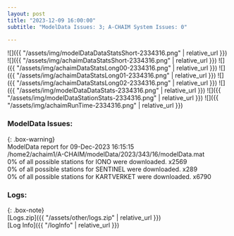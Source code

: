 ```yaml
---
layout: post
title: "2023-12-09 16:00:00"
subtitle: "ModelData Issues: 3; A-CHAIM System Issues: 0"

---
```


![]({{ "/assets/img/modelDataDataStatsShort-2334316.png" | relative_url }})
![]({{ "/assets/img/achaimDataStatsShort-2334316.png" | relative_url }})
![]({{ "/assets/img/achaimDataStatsLong00-2334316.png" | relative_url }})
![]({{ "/assets/img/achaimDataStatsLong01-2334316.png" | relative_url }})
![]({{ "/assets/img/achaimDataStatsLong02-2334316.png" | relative_url }})
![]({{ "/assets/img/modelDataDataStats-2334316.png" | relative_url }})
![]({{ "/assets/img/modelDataStationStats-2334316.png" | relative_url }})
![]({{ "/assets/img/achaimRunTime-2334316.png" | relative_url }})


### ModelData Issues:  
  
{: .box-warning}  
 ModelData report for 09-Dec-2023 16:15:15   
 /home2/achaim1/A-CHAIM/modelData/2023/343/16/modelData.mat   
 0% of all possible stations for IONO were downloaded. x2569   
 0% of all possible stations for SENTINEL were downloaded. x289   
 0% of all possible stations for KARTVERKET were downloaded. x6790   
  


### Logs:  
  
{: .box-note}  
[Logs.zip]({{ "/assets/other/logs.zip" | relative_url }})  
[Log Info]({{ "/logInfo" | relative_url }})  
